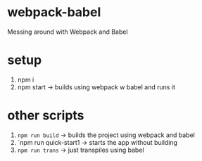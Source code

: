# webpack-babel
Messing around with Webpack and Babel

# setup

1. npm i
2. npm start -> builds using webpack w babel and runs it

# other scripts

1. `npm run build` -> builds the project using webpack and babel
2. `npm run quick-start1 -> starts the app without building
3. `npm run trans` -> just transpiles using babel

